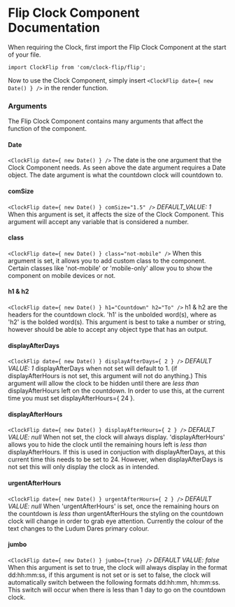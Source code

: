 # Flip Clock Component Documentation

When requiring the Clock, first import the Flip Clock Component at the start of your file.
```
import ClockFlip from 'com/clock-flip/flip';
```
Now to use the Clock Component, simply insert `<ClockFlip date={ new Date() } />` in the render function.

### Arguments
The Flip Clock Component contains many arguments that affect the function of the component. 

#### Date
`<ClockFlip date={ new Date() } />`
The date is the one argument that the Clock Component needs. As seen above the date argument requires a Date object. The date argument is what the countdown clock will countdown to.

#### comSize
`<ClockFlip date={ new Date() } comSize="1.5" />`
*DEFAULT_VALUE: 1*
When this argument is set, it affects the size of the Clock Component. This argument will accept any variable that is considered a number.

#### class
`<ClockFlip date={ new Date() } class="not-mobile" />` 
When this argument is set, it allows you to add custom class to the component. Certain classes like 'not-mobile' or 'mobile-only' allow you to show the component on mobile devices or not.

#### h1 & h2
`<ClockFlip date={ new Date() } h1="Countdown" h2="To" />`
h1 & h2 are the headers for the countdown clock. 'h1' is the unbolded word(s), where as 'h2' is the bolded word(s). This argument is best to take a number or string, however should be able to accept any object type that has an output.

#### displayAfterDays
`<ClockFlip date={ new Date() } displayAfterDays={ 2 } />`
*DEFAULT VALUE: 1*
displayAfterDays when not set will default to 1. (if displayAfterHours is not set, this argument will not do anything.) This argument will allow the clock to be hidden until there are *less than* displayAfterHours left on the countdown. In order to use this, at the current time you must set displayAfterHours={ 24 }.

#### displayAfterHours
`<ClockFlip date={ new Date() } displayAfterHours={ 2 } />`
*DEFAULT VALUE: null*
When not set, the clock will always display. 'displayAfterHours' allows you to hide the clock until the remaining hours left is *less than* displayAfterHours. If this is used in conjuction with displayAfterDays, at this current time this needs to be set to 24. However, when displayAfterDays is not set this will only display the clock as in intended.

#### urgentAfterHours
`<ClockFlip date={ new Date() } urgentAfterHours={ 2 } />`
*DEFAULT VALUE: null*
When 'urgentAfterHours' is set, once the remaining hours on the countdown is *less than* urgentAfterHours the styling on the countdown clock will change in order to grab eye attention. Currently the colour of the text changes to the Ludum Dares primary colour.

#### jumbo
`<ClockFlip date={ new Date() } jumbo={true} />`
*DEFAULT VALUE: false*
When this argument is set to true, the clock will always display in the format dd:hh:mm:ss, if this argument is not set or is set to false, the clock will automatically switch between the following formats dd:hh:mm, hh:mm:ss. This switch will occur when there is less than 1 day to go on the countdown clock. 

